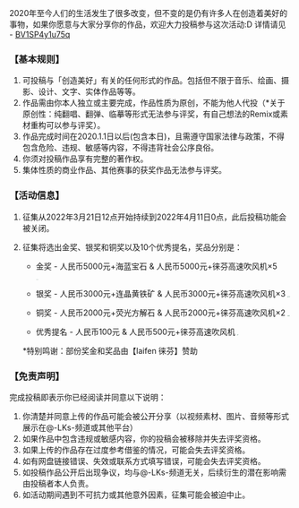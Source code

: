 2020年至今人们的生活发生了很多改变，但不变的是仍有许多人在创造着美好的事物，如果你愿意与大家分享你的作品，欢迎大力投稿参与这次活动:D 详情请见 - [BV1SP4y1u75q](https://www.bilibili.com/video/BV1SP4y1u75q/)

### 【基本规则】

1. 可投稿与「创造美好」有关的任何形式的作品。包括但不限于音乐、绘画、摄影、设计、文字、实体作品等等。
2. 作品需由你本人独立或主要完成，作品性质为原创，不能为他人代投（*关于原创性：纯翻唱、翻弹、临摹等形式无法参与评奖，有自己想法的Remix或素材重构可以参与评奖）。
3. 作品完成时间在2020.1.1日以后(包含本日)，且需遵守国家法律与政策，不得包含危险、违规、敏感等内容，不得违背社会公序良俗。
4. 你须对投稿作品享有完整的著作权。
5. 集体性质的商业作品、其他赛事的获奖作品无法参与评奖。


### 【活动信息】

1. 征集从2022年3月21日12点开始持续到2022年4月11日0点，此后投稿功能会被关闭。

2. 征集将选出金奖、银奖和铜奖以及10个优秀提名，奖品分别是： 

   - 金奖 - 人民币5000元+海蓝宝石 & 人民币5000元+徕芬高速吹风机×5 

     <img src="https://cdn.helloxjn.com/lkszj/blue-gift.jpeg" alt="1" style="zoom:10%" /><img src="https://cdn.helloxjn.com/lkszj/5.png" alt="1" style="zoom:10%" />

   - 银奖 - 人民币3000元+连晶黄铁矿 & 人民币3000元+徕芬高速吹风机×3 
     <img src="https://cdn.helloxjn.com/lkszj/gold-gift.jpeg" alt="1" style="zoom:10%" /><img src="https://cdn.helloxjn.com/lkszj/3.png" alt="1" style="zoom:10%" />

   - 铜奖 - 人民币2000元+荧光方解石 & 人民币2000元+徕芬高速吹风机×2
     <img src="https://cdn.helloxjn.com/lkszj/white-gift.jpeg" alt="1" style="zoom:10%" /><img src="https://cdn.helloxjn.com/lkszj/2.png" alt="1" style="zoom:10%" />

   - 优秀提名 - 人民币100元 & 人民币500元+徕芬高速吹风机 
     <img src="https://cdn.helloxjn.com/lkszj/1.png" alt="1" style="zoom:10%" />

   *特别鸣谢：部份奖金和奖品由【laifen 徕芬】赞助

### 【免责声明】

完成投稿即表示你已经阅读并同意以下说明：
1. 你清楚并同意上传的作品可能会被公开分享（以视频素材、图片、音频等形式展示在@-LKs-频道或其他平台）
2. 如果作品中包含违规或敏感内容，你的投稿会被移除并失去评奖资格。
3. 如果上传的作品存在过度参考借鉴的情况，可能会失去评奖资格。
4. 如有网盘链接错误、失效或联系方式填写错误，可能会失去评奖资格。
5. 如投稿作品公开后出现争议，均与@-LKs-频道无关，后续衍生的潜在影响需由投稿者本人负责。 
6. 如活动期间遇到不可抗力或其他意外因素，征集可能会被迫中止。
